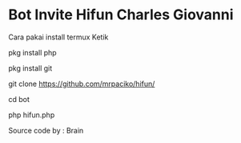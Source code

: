 Bot Invite Hifun Charles Giovanni
==================================
Cara pakai install termux Ketik

pkg install php

pkg install git

git clone https://github.com/mrpaciko/hifun/

cd bot

php hifun.php

Source code by : Brain
